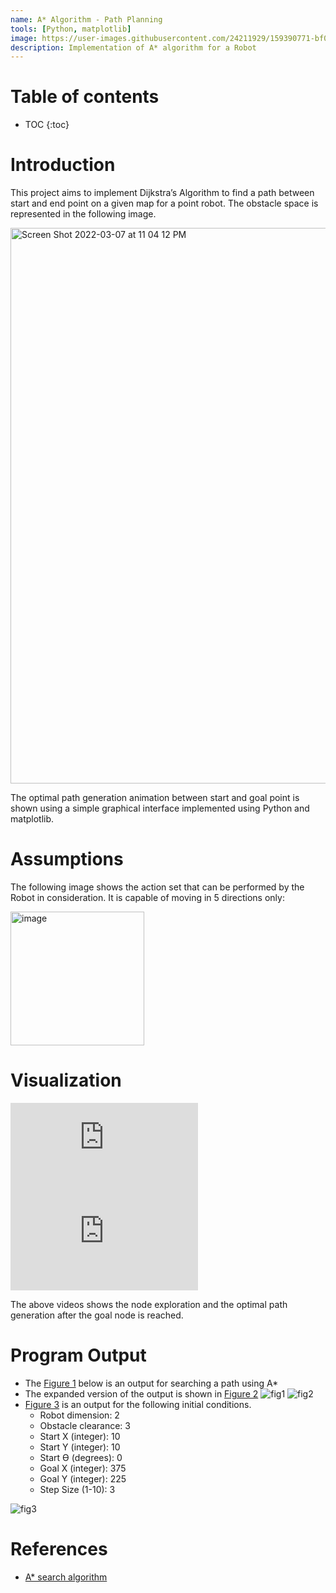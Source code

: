 ```yaml
---
name: A* Algorithm - Path Planning
tools: [Python, matplotlib]
image: https://user-images.githubusercontent.com/24211929/159390771-bf0cce5e-5255-43c1-9010-149fa303ebdf.gif
description: Implementation of A* algorithm for a Robot
---
```


# Table of contents 

* TOC
{:toc}


# Introduction 

This project aims to implement Dijkstra’s Algorithm to find a path between start and end point on a given map for a point robot. 
The obstacle space is represented in the following image.


<img width="889" alt="Screen Shot 2022-03-07 at 11 04 12 PM" src="https://user-images.githubusercontent.com/24211929/157164038-0c720159-7a3e-45ec-85ed-8869977ec686.png">

The optimal path generation animation between start and goal point is shown using a simple graphical interface implemented using Python and matplotlib. 

# Assumptions

The following image shows the action set that can be performed by the Robot in consideration. It is capable of moving in 5 directions only: 

<img width="214" alt="image" src="https://user-images.githubusercontent.com/24211929/159387188-b8116171-10df-4ea6-b3bf-e5c6e9180d4c.png">


# Visualization 

<!-- ![astar](https://user-images.githubusercontent.com/24211929/159390771-bf0cce5e-5255-43c1-9010-149fa303ebdf.gif) -->
<iframe align="middle" src="https://user-images.githubusercontent.com/24211929/159383851-806f3025-10d9-41f4-8f0a-ae68fdd7b860.mp4" frameborder="0" allow="accelerometer; autoplay; clipboard-write; encrypted-media; gyroscope; picture-in-picture" allowfullscreen></iframe>

<iframe align="middle" src="https://user-images.githubusercontent.com/24211929/159383893-be4f017e-e750-4c95-81d1-a3952eaba50b.mp4" frameborder="0" allow="accelerometer; autoplay; clipboard-write; encrypted-media; gyroscope; picture-in-picture" allowfullscreen></iframe>

The above videos shows the node exploration and the optimal path generation after the goal node is reached. 

# Program Output

- The [Figure 1](https://user-images.githubusercontent.com/24211929/159389056-93f225ea-fa74-459f-9e20-4b16cae289d6.png) below is an output for searching a path using A*
- The expanded version of the output is shown in [Figure 2](https://user-images.githubusercontent.com/24211929/159389057-849f4d6f-4c67-4656-b1f6-49865181848d.png)
![fig1](https://user-images.githubusercontent.com/24211929/159389056-93f225ea-fa74-459f-9e20-4b16cae289d6.png)
![fig2](https://user-images.githubusercontent.com/24211929/159389057-849f4d6f-4c67-4656-b1f6-49865181848d.png)
- [Figure 3](https://user-images.githubusercontent.com/24211929/159389058-ea8c24bc-f172-4b42-99cf-bfe898cd3322.png) is an output for the following initial conditions.
  - Robot dimension: 2
  - Obstacle clearance: 3
  - Start X (integer): 10
  - Start Y (integer): 10
  - Start ϴ (degrees): 0
  - Goal X (integer): 375
  - Goal Y (integer): 225
  - Step Size (1-10): 3

![fig3](https://user-images.githubusercontent.com/24211929/159389058-ea8c24bc-f172-4b42-99cf-bfe898cd3322.png)


# References

- [A* search algorithm](https://en.wikipedia.org/wiki/A*_search_algorithm)
